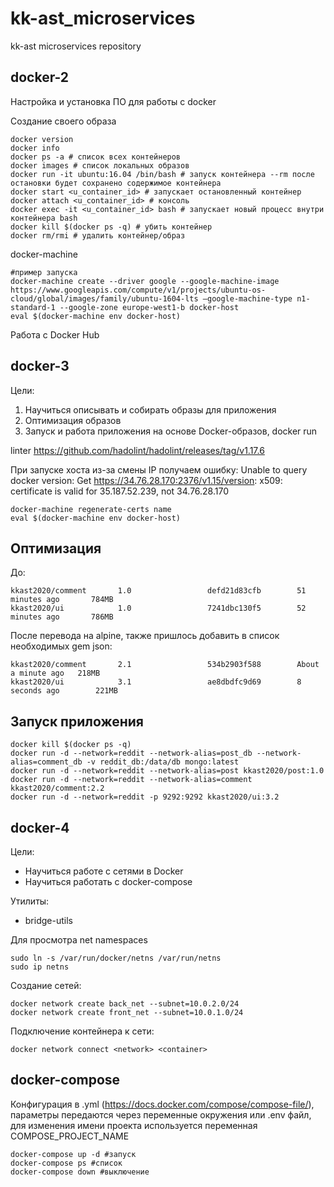 # kk-ast_microservices
kk-ast microservices repository

## docker-2

Настройка и установка ПО для работы с docker

Создание своего образа

```
docker version
docker info
docker ps -a # список всех контейнеров
docker images # список локальных образов
docker run -it ubuntu:16.04 /bin/bash # запуск контейнера --rm после остановки будет сохранено содержимое контейнера
docker start <u_container_id> # запускает остановленный контейнер
docker attach <u_container_id> # консоль
docker exec -it <u_container_id> bash # запускает новый процесс внутри контейнера bash
docker kill $(docker ps -q) # убить контейнер
docker rm/rmi # удалить контейнер/образ
```

docker-machine
```
#пример запуска
docker-machine create --driver google --google-machine-image https://www.googleapis.com/compute/v1/projects/ubuntu-os-cloud/global/images/family/ubuntu-1604-lts —google-machine-type n1-standard-1 --google-zone europe-west1-b docker-host
eval $(docker-machine env docker-host)
```

Работа с Docker Hub

## docker-3

Цели:

1. Научиться описывать и собирать образы для приложения
2. Оптимизация образов
3. Запуск и работа приложения на основе Docker-образов, docker run

linter
https://github.com/hadolint/hadolint/releases/tag/v1.17.6

При запуске хоста из-за смены IP получаем ошибку: Unable to query docker version: Get https://34.76.28.170:2376/v1.15/version: x509: certificate is valid for 35.187.52.239, not 34.76.28.170

```
docker-machine regenerate-certs name
eval $(docker-machine env docker-host)
```

## Оптимизация

До:
```
kkast2020/comment       1.0                 defd21d83cfb        51 minutes ago       784MB
kkast2020/ui            1.0                 7241dbc130f5        52 minutes ago       786MB
```

После перевода на alpine, также пришлось добавить в список необходимых gem json:
```
kkast2020/comment       2.1                 534b2903f588        About a minute ago   218MB
kkast2020/ui            3.1                 ae8dbdfc9d69        8 seconds ago        221MB
```

## Запуск приложения
```
docker kill $(docker ps -q)
docker run -d --network=reddit --network-alias=post_db --network-alias=comment_db -v reddit_db:/data/db mongo:latest
docker run -d --network=reddit --network-alias=post kkast2020/post:1.0
docker run -d --network=reddit --network-alias=comment kkast2020/comment:2.2
docker run -d --network=reddit -p 9292:9292 kkast2020/ui:3.2
```
## docker-4

Цели:
- Научиться работе с сетями в Docker
- Научиться работать с docker-compose

Утилиты:
- bridge-utils

Для просмотра net namespaces
```
sudo ln -s /var/run/docker/netns /var/run/netns
sudo ip netns
```

Создание сетей:
```
docker network create back_net --subnet=10.0.2.0/24
docker network create front_net --subnet=10.0.1.0/24
```

Подключение контейнера к сети:
```
docker network connect <network> <container>
```

## docker-compose

Конфигурация в .yml (https://docs.docker.com/compose/compose-file/), параметры передаются через переменные окружения или .env файл, для изменения имени проекта используется переменная COMPOSE_PROJECT_NAME

```
docker-compose up -d #запуск
docker-compose ps #список
docker-compose down #выключение
```
